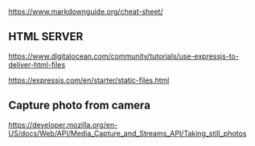 https://www.markdownguide.org/cheat-sheet/

## HTML SERVER

https://www.digitalocean.com/community/tutorials/use-expressjs-to-deliver-html-files

https://expressjs.com/en/starter/static-files.html

## Capture photo from camera

https://developer.mozilla.org/en-US/docs/Web/API/Media_Capture_and_Streams_API/Taking_still_photos
